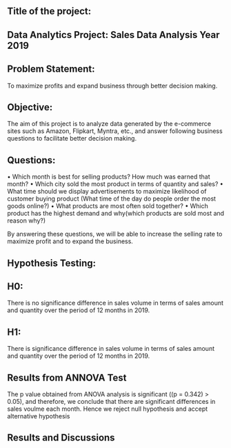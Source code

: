 Title of the project:
----
Data Analytics Project: Sales Data Analysis Year 2019
----

Problem Statement:
----
To maximize profits and expand business through better decision making.

Objective: 
----
The aim of this project is to analyze data generated by the e-commerce sites such as Amazon, Flipkart, Myntra, etc., and answer following business questions to facilitate better decision making.

Questions:
----
•	Which month is best for selling products? How much was earned that month?
•	Which city sold the most product in terms of quantity and sales?
•	What time should we display advertisements to maximize likelihood of customer buying product (What time of the day do people order the most goods online?)
•	What products are most often sold together?
•	Which product has the highest demand and why(which products are sold most and reason why?)

By answering these questions, we will be able to increase the selling rate to maximize profit   and to expand the business.

Hypothesis Testing:
-----
  H0: 
  --
  There is no significance difference in sales volume in terms of sales amount and quantity over the period of 12 months in 2019.
  
  H1: 
  --
  There is significance difference in sales volume in terms of sales amount and quantity over the period of 12 months in 2019.

 Results from ANNOVA Test
 ---
  The p value obtained from ANOVA analysis is significant ((p = 0.342) > 0.05), and therefore, we conclude that there are significant differences in sales voulme each month. 
  Hence we reject null hypothesis and accept alternative hypothesis 

Results and Discussions
---
